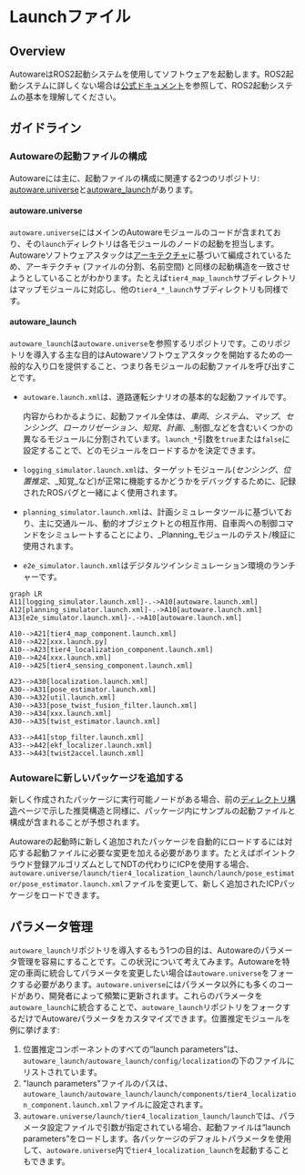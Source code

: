 # Launchファイル

## Overview

AutowareはROS2起動システムを使用してソフトウェアを起動します。ROS2起動システムに詳しくない場合は[公式ドキュメント](https://docs.ros.org/en/humble/Tutorials/Intermediate/Launch/Launch-Main.html)を参照して、ROS2起動システムの基本を理解してください。

## ガイドライン

### Autowareの起動ファイルの構成

Autowareには主に、起動ファイルの構成に関連する2つのリポジトリ: [autoware.universe](https://github.com/autowarefoundation/autoware.universe)と[autoware_launch](https://github.com/autowarefoundation/autoware_launch)があります。

#### autoware.universe

`autoware.universe`にはメインのAutowareモジュールのコードが含まれており、その`launch`ディレクトリは各モジュールのノードの起動を担当します。Autowareソフトウェアスタックは[アーキテクチャ](https://autowarefoundation.github.io/autoware-documentation/main/design/autoware-architecture/#high-level-architecture-design)に基づいて編成されているため、アーキテクチャ (ファイルの分割、名前空間) と同様の起動構造を一致させようとしていることがわかります。たとえば`tier4_map_launch`サブディレクトリはマップモジュールに対応し、他の`tier4_*_launch`サブディレクトリも同様です。

#### autoware_launch

`autoware_launch`は`autoware.universe`を参照するリポジトリです。このリポジトリを導入する主な目的はAutowareソフトウェアスタックを開始するための一般的な入り口を提供すること、つまり各モジュールの起動ファイルを呼び出すことです。

- `autoware.launch.xml`は、道路運転シナリオの基本的な起動ファイルです。

  内容からわかるように、起動ファイル全体は、_車両_、_システム_、_マップ_、_センシング_、_ローカリゼーション_、_知覚_、_計画_、_制御_などを含むいくつかの異なるモジュールに分割されています。`launch_*`引数を`true`または`false`に設定することで、どのモジュールをロードするかを決定できます。

- `logging_simulator.launch.xml`は、ターゲットモジュール(_センシング_、_位置推定_、_知覚_など)が正常に機能するかどうかをデバッグするために、記録されたROSバグと一緒によく使用されます。

- `planning_simulator.launch.xml`は、計画シミュレータツールに基づいており、主に交通ルール、動的オブジェクトとの相互作用、自車両への制御コマンドをシミュレートすることにより、_Planning_モジュールのテスト/検証に使用されます。

- `e2e_simulator.launch.xml`はデジタルツインシミュレーション環境のランチャーです。

```mermaid
graph LR
A11[logging_simulator.launch.xml]-.->A10[autoware.launch.xml]
A12[planning_simulator.launch.xml]-.->A10[autoware.launch.xml]
A13[e2e_simulator.launch.xml]-.->A10[autoware.launch.xml]

A10-->A21[tier4_map_component.launch.xml]
A10-->A22[xxx.launch.py]
A10-->A23[tier4_localization_component.launch.xml]
A10-->A24[xxx.launch.xml]
A10-->A25[tier4_sensing_component.launch.xml]

A23-->A30[localization.launch.xml]
A30-->A31[pose_estimator.launch.xml]
A30-->A32[util.launch.xml]
A30-->A33[pose_twist_fusion_filter.launch.xml]
A30-->A34[xxx.launch.xml]
A30-->A35[twist_estimator.launch.xml]

A33-->A41[stop_filter.launch.xml]
A33-->A42[ekf_localizer.launch.xml]
A33-->A43[twist2accel.launch.xml]
```

### Autowareに新しいパッケージを追加する

新しく作成されたパッケージに実行可能ノードがある場合、前の[ディレクトリ構造](https://autowarefoundation.github.io/autoware-documentation/main/contributing/coding-guidelines/ros-nodes/directory-structure/)ページで示した推奨構造と同様に、パッケージ内にサンプルの起動ファイルと構成が含まれることが予想されます。

Autowareの起動時に新しく追加されたパッケージを自動的にロードするには対応する起動ファイルに必要な変更を加える必要があります。たとえばポイントクラウド登録アルゴリズムとしてNDTの代わりにICPを使用する場合、`autoware.universe/launch/tier4_localization_launch/launch/pose_estimator/pose_estimator.launch.xml`ファイルを変更して、新しく追加されたICPパッケージをロードできます。

## パラメータ管理

`autoware_launch`リポジトリを導入するもう1つの目的は、Autowareのパラメータ管理を容易にすることです。この状況について考えてみます。Autowareを特定の車両に統合してパラメータを変更したい場合は`autoware.universe`をフォークする必要があります。`autoware.universe`にはパラメータ以外にも多くのコードがあり、開発者によって頻繁に更新されます。これらのパラメータを `autoware_launch`に統合することで、`autoware_launch`リポジトリをフォークするだけでAutowareパラメータをカスタマイズできます。位置推定モジュールを例に挙げます:

1. 位置推定コンポーネントのすべての“launch parameters”は、`autoware_launch/autoware_launch/config/localization`の下のファイルにリストされています。
2. "launch parameters"ファイルのパスは、`autoware_launch/autoware_launch/launch/components/tier4_localization_component.launch.xml`ファイルに設定されます。
3. `autoware.universe/launch/tier4_localization_launch/launch`では、パラメータ設定ファイルで引数が指定されている場合、起動ファイルは“launch parameters”をロードします。各パッケージのデフォルトパラメータを使用して、`autoware.universe`内で`tier4_localization_launch`を起動することもできます。
